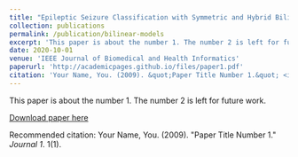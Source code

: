 ```yaml
---
title: "Epileptic Seizure Classification with Symmetric and Hybrid Bilinear Models"
collection: publications
permalink: /publication/bilinear-models
excerpt: 'This paper is about the number 1. The number 2 is left for future work.'
date: 2020-10-01
venue: 'IEEE Journal of Biomedical and Health Informatics'
paperurl: 'http://academicpages.github.io/files/paper1.pdf'
citation: 'Your Name, You. (2009). &quot;Paper Title Number 1.&quot; <i>Journal 1</i>. 1(1).'
---
```

This paper is about the number 1. The number 2 is left for future work.

[Download paper here](http://academicpages.github.io/files/paper1.pdf)

Recommended citation: Your Name, You. (2009). "Paper Title Number 1." <i>Journal 1</i>. 1(1).